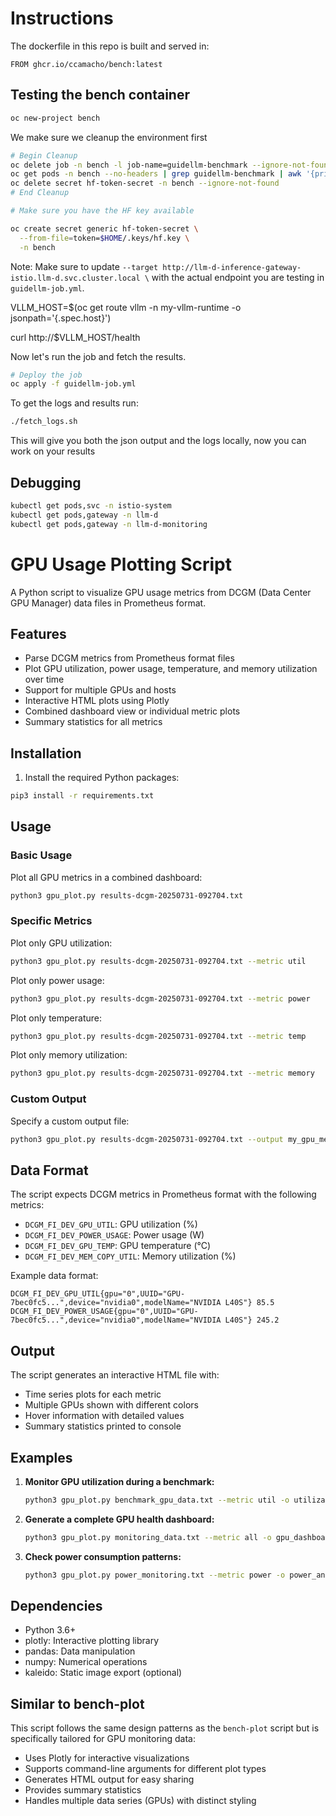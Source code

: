 
# Instructions

The dockerfile in this repo is built and served in:

```
FROM ghcr.io/ccamacho/bench:latest
```

## Testing the bench container

```bash
oc new-project bench
```

We make sure we cleanup the environment first

```bash
# Begin Cleanup
oc delete job -n bench -l job-name=guidellm-benchmark --ignore-not-found
oc get pods -n bench --no-headers | grep guidellm-benchmark | awk '{print $1}' | xargs -r -n1 oc delete pod -n bench
oc delete secret hf-token-secret -n bench --ignore-not-found
# End Cleanup

# Make sure you have the HF key available

oc create secret generic hf-token-secret \
  --from-file=token=$HOME/.keys/hf.key \
  -n bench
```

Note: Make sure to update
`--target http://llm-d-inference-gateway-istio.llm-d.svc.cluster.local \`
with the actual endpoint you are testing in `guidellm-job.yml`.

VLLM_HOST=$(oc get route vllm -n my-vllm-runtime -o jsonpath='{.spec.host}')

curl http://$VLLM_HOST/health

Now let's run the job and fetch the results.

```bash
# Deploy the job
oc apply -f guidellm-job.yml
```

To get the logs and results run:

```bash
./fetch_logs.sh
```

This will give you both the json output and the logs locally,
now you can work on your results

## Debugging

```bash
kubectl get pods,svc -n istio-system
kubectl get pods,gateway -n llm-d
kubectl get pods,gateway -n llm-d-monitoring
```

# GPU Usage Plotting Script

A Python script to visualize GPU usage metrics from DCGM (Data Center GPU Manager) data files in Prometheus format.

## Features

- Parse DCGM metrics from Prometheus format files
- Plot GPU utilization, power usage, temperature, and memory utilization over time
- Support for multiple GPUs and hosts
- Interactive HTML plots using Plotly
- Combined dashboard view or individual metric plots
- Summary statistics for all metrics

## Installation

1. Install the required Python packages:
```bash
pip3 install -r requirements.txt
```

## Usage

### Basic Usage

Plot all GPU metrics in a combined dashboard:
```bash
python3 gpu_plot.py results-dcgm-20250731-092704.txt
```

### Specific Metrics

Plot only GPU utilization:
```bash
python3 gpu_plot.py results-dcgm-20250731-092704.txt --metric util
```

Plot only power usage:
```bash
python3 gpu_plot.py results-dcgm-20250731-092704.txt --metric power
```

Plot only temperature:
```bash
python3 gpu_plot.py results-dcgm-20250731-092704.txt --metric temp
```

Plot only memory utilization:
```bash
python3 gpu_plot.py results-dcgm-20250731-092704.txt --metric memory
```

### Custom Output

Specify a custom output file:
```bash
python3 gpu_plot.py results-dcgm-20250731-092704.txt --output my_gpu_metrics.html
```

## Data Format

The script expects DCGM metrics in Prometheus format with the following metrics:

- `DCGM_FI_DEV_GPU_UTIL`: GPU utilization (%)
- `DCGM_FI_DEV_POWER_USAGE`: Power usage (W)
- `DCGM_FI_DEV_GPU_TEMP`: GPU temperature (°C)
- `DCGM_FI_DEV_MEM_COPY_UTIL`: Memory utilization (%)

Example data format:
```
DCGM_FI_DEV_GPU_UTIL{gpu="0",UUID="GPU-7bec0fc5...",device="nvidia0",modelName="NVIDIA L40S"} 85.5
DCGM_FI_DEV_POWER_USAGE{gpu="0",UUID="GPU-7bec0fc5...",device="nvidia0",modelName="NVIDIA L40S"} 245.2
```

## Output

The script generates an interactive HTML file with:

- Time series plots for each metric
- Multiple GPUs shown with different colors
- Hover information with detailed values
- Summary statistics printed to console

## Examples

1. **Monitor GPU utilization during a benchmark:**
   ```bash
   python3 gpu_plot.py benchmark_gpu_data.txt --metric util -o utilization_report.html
   ```

2. **Generate a complete GPU health dashboard:**
   ```bash
   python3 gpu_plot.py monitoring_data.txt --metric all -o gpu_dashboard.html
   ```

3. **Check power consumption patterns:**
   ```bash
   python3 gpu_plot.py power_monitoring.txt --metric power -o power_analysis.html
   ```

## Dependencies

- Python 3.6+
- plotly: Interactive plotting library
- pandas: Data manipulation
- numpy: Numerical operations
- kaleido: Static image export (optional)

## Similar to bench-plot

This script follows the same design patterns as the `bench-plot` script but is specifically tailored for GPU monitoring data:

- Uses Plotly for interactive visualizations
- Supports command-line arguments for different plot types
- Generates HTML output for easy sharing
- Provides summary statistics
- Handles multiple data series (GPUs) with distinct styling
